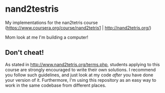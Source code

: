# nand2testris
My implementations for the nan2tetris course (https://www.coursera.org/course/nand2tetris1 | http://nand2tetris.org/)

Mom look at me I'm building a computer!

## Don't cheat!
As stated in http://www.nand2tetris.org/terms.php, students applying to this course are strongly encouraged to write their own solutions. I recommend you follow such guidelines, and just look at my code *after* you have done your version of it. Furthermore, I'm using this repository as an easy way to work in the same codebase from different places.
